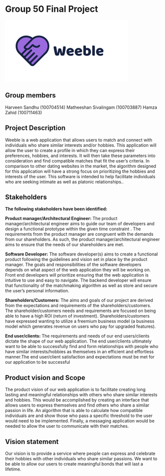 # Group 50 Final Project

![Weeble Logo](Code/weeble_logo.png)

## Group members
Harveen Sandhu (100704514)
Matheeshan Sivalingam (100703887)
Hamza Zahid (100711463)

## Project Description 

Weeble is a web application that allows users to match and connect with individuals who share
similar interests and/or hobbies. This application will allow the user to create a profile in which
they can express their preferences, hobbies, and interests. It will then take these parameters into
consideration and find compatible matches that fit the user’s criteria. In comparison to other
dating websites in the market, the algorithm designed for this application will have a strong focus
on prioritizing the hobbies and interests of the user. This software is intended to help facilitate
individuals who are seeking intimate as well as platonic relationships.. 



## Stakeholders

**The following stakeholders have been identified:**

**Product manager/Architectural Engineer:**
The product manager/architectural engineer aims to guide our team of developers and design a
functional prototype within the given time constraint . The requirements from the product
manager are congruent with the demands from our shareholders. As such, the product
manager/architectural engineer aims to ensure that the needs of our shareholders are met.

**Software Developer:**
The software developer(s) aims to create a functional product following the guidelines and vision
set in place by the product manager. The goals and responsibilities of the software developers
depends on what aspect of the web application they will be working on. Front end developers
will prioritize ensuring that the web application is intuitive to use and easy to navigate. The
backend developer will ensure that functionality of the matchmaking algorithm as well as store
and secure the user’s personal information.

**Shareholders/Customers:**
The aims and goals of our project are derived from the expectations and requirements of the
shareholders/customers. The shareholder/customers needs and requirements are focused on being
able to have a high ROI (return of investment). Shareholders/customers have expressed wanting
to utilize a freemium business model (a business model which generates revenue on users who
pay for upgraded features).

**End user/clients:**
The requirements and needs of our end users/clients dictate the shape of our web application.
The end user/clients ultimately want to be able to successfully find and form relationships with
people who have similar interests/hobbies as themselves in an efficient and effortless manner.The end user/client satisfaction and expectations must be met for our application to be successful

## Product vision and Scope

The product vision of our web application is to facilitate creating long lasting and meaningful
relationships with others who share similar interests and hobbies. This would be accomplished
by creating an interface that allows users to express themselves and find others who share a
similar passion in life. An algorithm that is able to calculate how compatible individuals are and
show those who pass a specific threshold to the user would need to be implemented. Finally, a
messaging application would be needed to allow the user to communicate with their matches.

## Vision statement

Our vision is to provide a service where people can express and celebrate their hobbies with
other individuals who share similar passions. We want to be able to allow our users to create
meaningful bonds that will last a lifetime.



